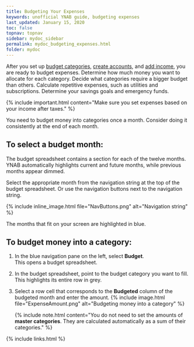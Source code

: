 ```yaml
---
title: Budgeting Your Expenses
keywords: unofficial YNAB guide, budgeting expenses
last_updated: January 15, 2020
toc: false
topnav: topnav
sidebar: mydoc_sidebar
permalink: mydoc_budgeting_expenses.html
folder: mydoc
---
```


After you set up [budget categories](mydoc_about_categories), [create accounts](mydoc_creating_account), and [add income](mydoc_adding_transactions), you are ready to budget expenses. Determine how much money you want to allocate for each category. Decide what categories require a bigger budget than others. Calculate repetitive expenses, such as utilities and subscriptions. Determine your savings goals and emergency funds.

{% include important.html content="Make sure you set expenses based on your income after taxes." %}

You need to budget money into categories once a month. Consider doing it consistently at the end of each month.

## To select a budget month:

The budget spreadsheet contains a section for each of the twelve months. YNAB automatically highlights current and future months, while previous months appear dimmed.

Select the appropriate month from the navigation string at the top of the budget spreadsheet. Or use the navigation buttons next to the navigation string.

{% include inline_image.html file="NavButtons.png" alt="Navigation string" %}

The months that fit on your screen are highlighted in blue.

## To budget money into a category:

1.  In the blue navigation pane on the left, select **Budget**. <br/>This opens a budget spreadsheet.

2. In the budget spreadsheet, point to the budget category you want to fill. <br/>This highlights its entire row in grey.

3.  Select a row cell that corresponds to the **Budgeted** column of the budgeted month and enter the amount.
    {% include image.html file="ExpenseAmount.png" alt="Budgeting money into a category" %}

    {% include note.html content="You do not need to set the amounts of **master categories**. They are calculated automatically as a sum of their categories." %}

{% include links.html %}
